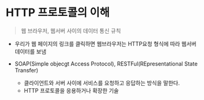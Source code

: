 # HTTP 프로토콜의 이해
> 웹 브라우저, 웹서버 사이의 데이터 통신 규칙
* 우리가 웹 페이지의 링크를 클릭하면 웹브라우저는 HTTP요청 형식에 따라 웹서버 데이터를 보냄

* SOAP(Simple objecgt Access Protocol), RESTFul(REpresentational State Transfer)
  - 클라이언트와 서버 사이에 서비스를 요청하고 응답하는 방식을 말한다.
  - HTTP 프로토콜을 응용하거나 확장한 기술